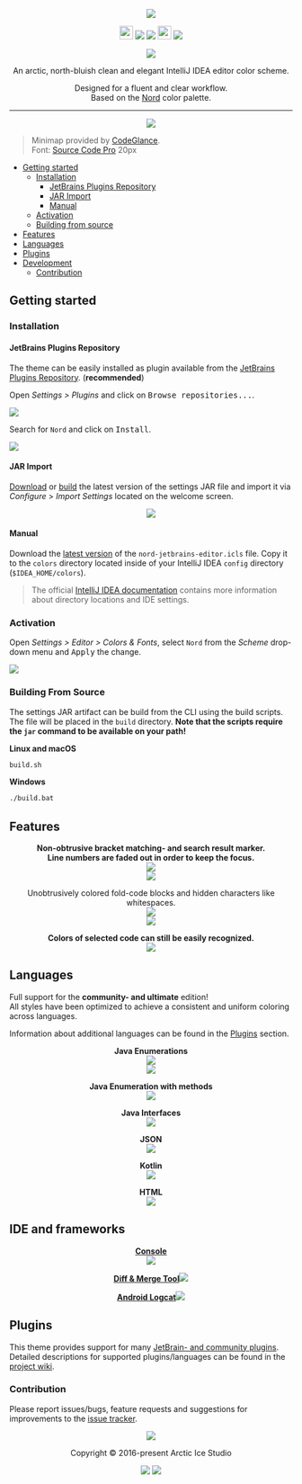 <p align="center"><img src="https://cdn.rawgit.com/arcticicestudio/nord-jetbrains-editor/develop/src/assets/nord-jetbrains-editor-banner.svg"/></p>

<p align="center"><img src="https://assets-cdn.github.com/favicon.ico" width=24 height=24/> <a href="https://github.com/arcticicestudio/nord-jetbrains-editor/releases/latest"><img src="https://img.shields.io/github/release/arcticicestudio/nord-jetbrains-editor.svg?style=flat-square"/></a> <a href="https://github.com/arcticicestudio/nord/releases/tag/v0.2.0"><img src="https://img.shields.io/badge/Nord-v0.2.0-88C0D0.svg?style=flat-square"/></a> <img src="https://jetbrains.com/_assets/shared/favicons/jetbrains.ico" width=24 height=24/> <a href="https://www.jetbrains.com/idea/"><img src="https://img.shields.io/badge/IntelliJ_IDEA-2017.1_+-000000.svg?style=flat-square"/></a></p>

<p align="center"><a href="https://github.com/arcticicestudio/nord-jetbrains-editor/blob/v0.4.0/CHANGELOG.md#040"><img src="https://img.shields.io/badge/Changelog-0.4.0-81A1C1.svg?style=flat-square"/></a></p>

<p align="center">An arctic, north-bluish clean and elegant IntelliJ IDEA editor color scheme.</p>

<p align="center">Designed for a fluent and clear workflow.<br>
Based on the <a href="https://github.com/arcticicestudio/nord">Nord</a> color palette.</p>

---

<p align="center"><img src="https://raw.githubusercontent.com/arcticicestudio/nord-jetbrains-editor/develop/src/assets/scrot-top.png"/><br><blockquote>Minimap provided by <a href="https://plugins.jetbrains.com/plugin/7275?p=idea">CodeGlance</a>.<br>Font: <a href="https://adobe-fonts.github.io/source-code-pro">Source Code Pro</a> 20px</blockquote></p>

* [Getting started](#getting-started)
  * [Installation](#installation)
    * [JetBrains Plugins Repository](#jetbrains-plugins-repository)
    * [JAR Import](#jar-import)
    * [Manual](#manual)
  * [Activation](#activation)
  * [Building from source](#building-from-source)
* [Features](#features)
* [Languages](#languages)
* [Plugins](#plugins)
* [Development](#development)
  * [Contribution](#contribution)

## Getting started

### Installation

#### JetBrains Plugins Repository

The theme can be easily installed as plugin available from the [JetBrains Plugins Repository][jb-plugin-repo-nord]. (**recommended**)

Open *Settings > Plugins* and click on <kbd>Browse repositories...</kbd>.

![][scrot-installation-plugin-browse-repositories]

Search for `Nord` and click on <kbd>Install</kbd>.

![][scrot-installation-plugin-search]

#### JAR Import

[Download](https://github.com/arcticicestudio/nord-jetbrains-editor/releases/latest) or [build](#build) the latest version of the settings JAR file and import it via *Configure* > *Import Settings* located on the welcome screen.

<p align="center"><img src="https://raw.githubusercontent.com/arcticicestudio/nord-jetbrains-editor/develop/src/assets/scrot-readme-import.png"/></p>

#### Manual

Download the [latest version](https://github.com/arcticicestudio/nord-jetbrains-editor/releases/latest) of the `nord-jetbrains-editor.icls` file. Copy it to the `colors` directory located inside of your IntelliJ IDEA `config` directory (`$IDEA_HOME/colors`).

> The official [IntelliJ IDEA documentation](https://www.jetbrains.com/help/idea/project-and-ide-settings.html#d1733494e174) contains more information about directory locations and IDE settings.

### Activation

Open *Settings > Editor > Colors & Fonts*, select `Nord` from the *Scheme* drop-down menu and <kbd>Apply</kbd> the change.

![][scrot-readme-activation]

### Building From Source

The settings JAR artifact can be build from the CLI using the build scripts. The file will be placed in the `build` directory. **Note that the scripts require the `jar` command to be available on your path!**

**Linux and macOS**

```sh
build.sh
```

**Windows**

```sh
./build.bat
```

## Features

<p align="center"><strong>Non-obtrusive bracket matching- and search result marker.<br>Line numbers are faded out in order to keep the focus.</strong><br><img src="https://raw.githubusercontent.com/arcticicestudio/nord-jetbrains-editor/develop/src/assets/scrot-feature-bracket-matching-marker.png"/><br><img src="https://raw.githubusercontent.com/arcticicestudio/nord-jetbrains-editor/develop/src/assets/scrcast-feature-search-results.gif"/></p>

<p align="center"></strong>Unobtrusively colored fold-code blocks and hidden characters like whitespaces.</strong><br><img src="https://raw.githubusercontent.com/arcticicestudio/nord-jetbrains-editor/develop/src/assets/scrcast-feature-folded-text.gif"/><br><img src="https://raw.githubusercontent.com/arcticicestudio/nord-jetbrains-editor/develop/src/assets/scrot-feature-hidden-characters.png"/></p>

<p align="center"><strong>Colors of selected code can still be easily recognized.</strong><br><img src="https://raw.githubusercontent.com/arcticicestudio/nord-jetbrains-editor/develop/src/assets/scrcast-feature-selection.gif"/></p>

## Languages

Full support for the **community- and ultimate** edition!  
All styles have been optimized to achieve a consistent and uniform coloring across languages.

Information about additional languages can be found in the [Plugins](#plugins) section.  

<p align="center"><strong>Java Enumerations</strong><br><img src="https://raw.githubusercontent.com/arcticicestudio/nord-jetbrains-editor/develop/src/assets/scrot-lang-java.png"/><br><img src="https://raw.githubusercontent.com/arcticicestudio/nord-jetbrains-editor/develop/src/assets/scrot-lang-java-enumeration.png"/></p>

<p align="center"><strong>Java Enumeration with methods</strong><br><img src="https://raw.githubusercontent.com/arcticicestudio/nord-jetbrains-editor/develop/src/assets/scrot-lang-java-enumeration-method.png"/></p>

<p align="center"><strong>Java Interfaces</strong><br><img src="https://raw.githubusercontent.com/arcticicestudio/nord-jetbrains-editor/develop/src/assets/scrot-lang-java-interface.png"/></p>

<p align="center"><strong>JSON</strong><br><img src="https://raw.githubusercontent.com/arcticicestudio/nord-jetbrains-editor/develop/src/assets/scrot-lang-json.png"/></p>

<p align="center"><strong>Kotlin</strong><br><img src="https://raw.githubusercontent.com/arcticicestudio/nord-jetbrains-editor/develop/src/assets/scrot-lang-kotlin.png"/></p>

<p align="center"><strong>HTML</strong><br><img src="https://raw.githubusercontent.com/arcticicestudio/nord-jetbrains-editor/develop/src/assets/scrot-lang-html.png"/></p>

## IDE and frameworks

<p align="center"><strong><a href="https://www.jetbrains.com/help/idea/command-line-tools-console-tool-window.html">Console</a></strong><br><img src="https://raw.githubusercontent.com/arcticicestudio/nord-jetbrains-editor/develop/src/assets/scrot-ide-console.png"/></p>

<p align="center"><strong><a href="https://www.jetbrains.com/help/idea/running-intellij-idea-as-a-diff-or-merge-command-line-tool.html">Diff & Merge Tool</a></strong><img src="https://raw.githubusercontent.com/arcticicestudio/nord-jetbrains-editor/develop/src/assets/scrot-ide-diff-and-merge.png"/></p>

<p align="center"><strong><a href="https://developer.android.com/studio/command-line/logcat.html">Android Logcat</a></strong><img src="https://raw.githubusercontent.com/arcticicestudio/nord-jetbrains-editor/develop/src/assets/scrot-ide-android-logcat.png"/></p>

## Plugins

This theme provides support for many [JetBrain- and community plugins](https://plugins.jetbrains.com). Detailed descriptions for supported plugins/languages can be found in the [project wiki][gh-wiki].

### Contribution

Please report issues/bugs, feature requests and suggestions for improvements to the [issue tracker](https://github.com/arcticicestudio/nord-jetbrains-editor/issues).

<p align="center"><img src="https://cdn.rawgit.com/arcticicestudio/nord/develop/src/assets/banner-footer-mountains.svg" /></p>

<p align="center">Copyright &copy; 2016-present Arctic Ice Studio</p>

<p align="center"><a href="https://github.com/arcticicestudio/nord-jetbrains-editor/blob/develop/LICENSE.md"><img src="https://img.shields.io/badge/License-MIT-5E81AC.svg?style=flat-square"/></a> <a href="https://creativecommons.org/licenses/by-sa/4.0"><img src="https://img.shields.io/badge/License-CC_BY--SA_4.0-5E81AC.svg?style=flat-square"/></a></p>

[gh-wiki]: https://github.com/arcticicestudio/nord-jetbrains-editor/wiki
[jb-plugin-repo-nord]: https://plugins.jetbrains.com/plugin/10321-nord-color-scheme
[scrot-installation-plugin-browse-repositories]: https://raw.githubusercontent.com/arcticicestudio/nord-jetbrains-editor/develop/src/assets/scrot-installation-plugin-browse-repositories.png
[scrot-installation-plugin-search]: https://raw.githubusercontent.com/arcticicestudio/nord-jetbrains-editor/develop/src/assets/scrot-installation-plugin-search.png
[scrot-readme-activation]: https://raw.githubusercontent.com/arcticicestudio/nord-jetbrains-editor/develop/src/assets/scrot-readme-activation.png
